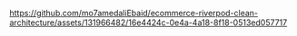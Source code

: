 
https://github.com/mo7amedaliEbaid/ecommerce-riverpod-clean-architecture/assets/131966482/16e4424c-0e4a-4a18-8f18-0513ed057717

